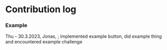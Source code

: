 # Contribution log

### Example
Thu - 30.3.2023, Jonas, <issue link>; implemented example button, did example thing and encountered example challenge
